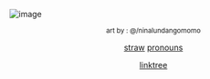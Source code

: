 ![image](https://github.com/user-attachments/assets/c7626058-3c20-4675-b9a3-8f8fa9e19b54)

<p align="center"> <sub> art by : @/ninalundangomomo</p>
  
<div align="center">

[straw](https://danganyuri.straw.page/)
[pronouns](https://pronouns.cc/@ghostlysorrows)  

[linktree](https://linktr.ee/ghostlysorrows)
